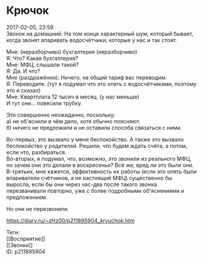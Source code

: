 Крючок
=======

   
 2017-02-05, 23:59   
  Звонок на домашний. На том конце характерный шум, который бывает, когда звонят впаривать водосчётчики, которые у нас и так стоят.   
   
 Мне: (неразборчиво) бухгалтерия (неразборчиво)   
 Я: Что? Какая бухгалтерия?   
 Мне: МФЦ, слышали такой?   
 Я: Да. И что?   
 Мне (раздражённо): Ничего, на общий тариф вас переводим.   
 Я: Переводите. (тут я подумал что это опять с водосчётчиками, поэтому это и сказал)   
 Мне: Квартплата 12 тысяч в месяц. (у нас меньше)   
 И тут они... повесили трубку.   
   
 Это совершенно неожиданно, поскольку:   
 а) не об'яснили в чём дело, хотя обычно поясняют.   
 б) ничего не предложили и не оставили способа связаться с ними.   
   
 Во-первых, это вызвало у меня беспокойство. А также это вызвало беспокойство у родителей. Решили, что будем ждать счёта, а потом, если что, разбираться.   
 Во-вторых, я подумал, что, возможно, это звонили из реального МФЦ, но зачем они это делали в воскресенье? Всё же, вряд ли это были они.   
 В-третьих, мне кажется, эффективность их работы (если это опять были впариватели счётчиков, а не настоящий МФЦ) существенно бы выросла, если бы они через час-два после такого звонка перезванивали повторно, уже с более подробными об'яснениями и предложением.   
   
 Но они не перезвонили.   
    
 <https://diary.ru/~zHz00/p211895904_kryuchok.htm>   
   
 Теги:   
 [[Восприятие]]   
 [[Звонки]]   
 ID: p211895904